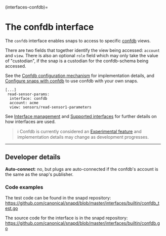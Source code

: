 (interfaces-confdb)=
# The confdb interface

The `confdb` interface enables snaps to access to specific  [confdb](/interfaces/confdb) views.

There are two fields that together identify the view being accessed: `account` and `view`. There is also an optional `role` field which may only take the value of "custodian", if the snap is a custodian for the confdb-schema being accessed.

See the [Confdb configuration mechanism](/interfaces/confdb) for implementation details, and [Configure snaps with confdb](/) to use confdb with your own snaps.

```
[...]
 read-sensor-params:
  interface: confdb
  account: acme
  view: sensors/read-sensor1-parameters
```

[comment]: <> (```{tip})

See [Interface management](/) and [Supported interfaces](/interfaces/index) for further details on how interfaces are used.

[comment]: <> (```)

> :information_source: Confdb is currently considered an [Experimental feature](https://forum.snapcraft.io/t/experimental-features/41241) and implementation details may change as development progresses.

---

<h2 id='heading--dev-details'>Developer details </h2>

**Auto-connect**: no, but plugs are auto-connected if the confdb's account is the same as the snap's publisher.

### Code examples

The test code can be found in the snapd repository:</br>https://github.com/canonical/snapd/blob/master/interfaces/builtin/confdb_test.go

The source code for the interface is in the snapd repository:
</br>https://github.com/canonical/snapd/blob/master/interfaces/builtin/confdb.go

